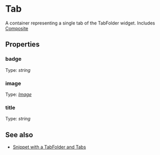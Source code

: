 ---
---
# Tab

A container representing a single tab of the TabFolder widget.
Includes [Composite](Composite.md)

## Properties

### badge
Type: *string*

### image

Type: *[Image](../types.md#image)*

### title

Type: *string*


## See also

- [Snippet with a TabFolder and Tabs](https://github.com/eclipsesource/tabris-js/blob/v1.5.0/snippets/tabfolder/tabfolder.js)
